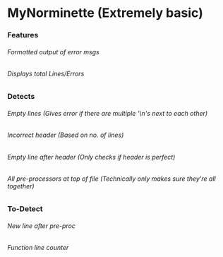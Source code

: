 # MyNorminette (Extremely basic)
### Features
###### Formatted output of error msgs
###### Displays total Lines/Errors

### Detects
###### Empty lines (Gives error if there are multiple '\n's next to each other)
###### Incorrect header (Based on no. of lines)
###### Empty line after header (Only checks if header is perfect)
###### All pre-processors at top of file (Technically only makes sure they're all together)

### To-Detect
###### New line after pre-proc
###### Function line counter
